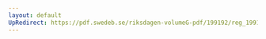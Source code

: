 ```yaml
---
layout: default
UpRedirect: https://pdf.swedeb.se/riksdagen-volumeG-pdf/199192/reg_199192/reg_199192_1030.pdf
---
```

